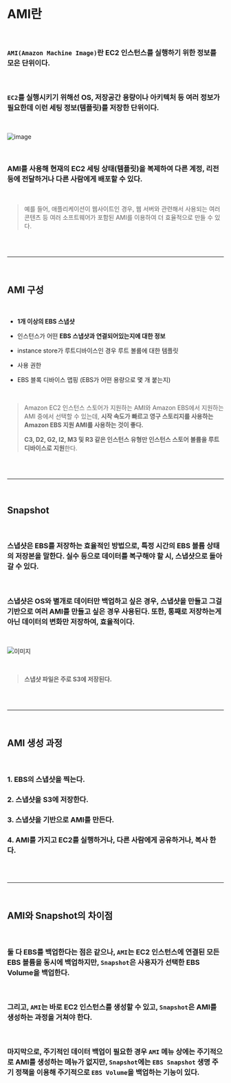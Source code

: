 # **AMI란**

<br>

### `AMI(Amazon Machine Image)`란 **EC2 인스턴스를 실행하기 위한 정보를 모은 단위**이다.

<br>

### `EC2`를 실행시키기 위해선 OS, 저장공간 용량이나 아키텍처 등 여러 정보가 필요한데 이런 **세팅 정보(템플릿)를 저장한 단위**이다.

<br>

![image](https://docs.aws.amazon.com/ko_kr/AWSEC2/latest/UserGuide/images/architecture_ami_instance.png)

<br>

### AMI를 사용해 **현재의 EC2 세팅 상태(템플릿)을 복제**하여 **다른 계정, 리전 등에 전달**하거나 **다른 사람에게 배포**할 수 있다.


<br>

> 예를 들어, 애플리케이션이 웹사이트인 경우, 웹 서버와 관련해서 사용되는 여러 콘텐츠 등 여러 소프트웨어가 포함된 AMI를 이용하여 더 효율적으로 만들 수 있다.

<br>

<br>


---

<br>

## **AMI 구성**

<br>

+ **1개 이상의 EBS 스냅샷**

+ 인스턴스가 어떤 **EBS 스냅샷과 연결되어있는지에 대한 정보**
+ instance store가 루트디바이스인 경우 루트 볼륨에 대한 템플릿
+ 사용 권한
+ EBS 블록 디바이스 맵핑 (EBS가 어떤 용량으로 몇 개 붙는지)

<br>

> Amazon EC2 인스턴스 스토어가 지원하는 AMI와 Amazon EBS에서 지원하는 AMI 중에서 선택할 수 있는데, **시작 속도가 빠르고 영구 스토리지를 사용하는 Amazon EBS 지원 AMI를 사용하는 것이 좋다.**
>
> **C3, D2, G2, I2, M3 및 R3 같은 인스턴스 유형만 인스턴스 스토어 볼륨을 루트 디바이스로 지원**한다.

<br><br>

---

<br>

## **Snapshot**

<br>

### 스냅샷은 **EBS를 저장하는 효율적인 방법**으로, **특정 시간의 EBS 볼륨 상태의 저장본**을 말한다. 실수 등으로 데이터를 복구해야 할 시, 스냅샷으로 돌아갈 수 있다.

<br>

### 스냅샷은 OS와 별개로 **데이터만 백업**하고 싶은 경우, **스냅샷을 만들고 그걸 기반으로 여러 AMI를 만들고 싶은** 경우 사용된다. 또한, 통째로 저장하는게 아닌 데이터의 변화만 저장하여, 효율적이다.

<br>

![이미지](https://docs.aws.amazon.com/ko_kr/AWSEC2/latest/UserGuide/images/snapshot_1a.png)

<br>

> **스냅샷 파일은 주로 S3에 저장된다.**

<br>

<br>

---

<br>

## **AMI 생성 과정**

<br>

### 1. EBS의 스냅샷을 찍는다.
### 2. 스냅샷을 S3에 저장한다.
### 3. 스냅샷을 기반으로 AMI를 만든다.
### 4. AMI를 가지고 EC2를 실행하거나, 다른 사람에게 공유하거나, 복사 한다.

<br><br>

---

<br>

## **AMI와 Snapshot의 차이점**

<br>

### 둘 다 **EBS를 백업**한다는 점은 같으나, `AMI`는 **EC2 인스턴스에 연결된 모든 EBS 볼륨을 동시에 백업**하지만, `Snapshot`은 **사용자가 선택한 EBS Volume을 백업**한다.

<br>

### 그리고, `AMI`는 바로 EC2 인스턴스를 생성할 수 있고, `Snapshot`은 AMI를 생성하는 과정을 거쳐야 한다.

<br>

### 마지막으로, 주기적인 데이터 백업이 필요한 경우 `AMI` 메뉴 상에는 주기적으로 AMI를 생성하는 메뉴가 없지만, `Snapshot`에는 `EBS Snapshot` 생명 주기 정책을 이용해 주기적으로 `EBS Volume`을 백업하는 기능이 있다.
